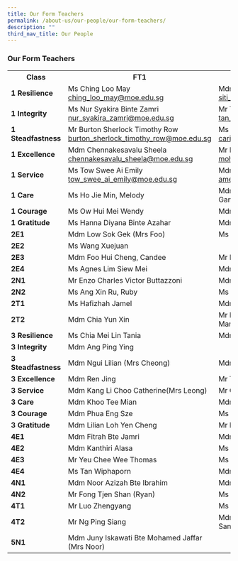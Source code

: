 ```yaml
---
title: Our Form Teachers
permalink: /about-us/our-people/our-form-teachers/
description: ""
third_nav_title: Our People
---
```

<h3>Our Form Teachers</h3>
<table style="width:100%">
<tbody>
<tr>
<th style="width:25%">Class</th>
<th style="width:40%">FT1</th>
<th style="width:40%">FT2</th>
</tr>
<tr>
	<td><strong>1 Resilience</strong></td>
<td>Ms Ching Loo May<br><a href="mailto: ching_loo_may@moe.edu.sg">ching_loo_may@moe.edu.sg</a></td>
<td>Mdm Siti Fatima Binte Azmi<br><a href="mailto: siti_fatima_bte_azmi@moe.edu.sg">siti_fatima_bte_azmi@moe.edu.sg</a></td>
</tr>
<tr>
	<td><strong>1 Integrity</strong></td>
<td>Ms Nur Syakira Binte Zamri<br><a href="mailto: nur_syakira_zamri@moe.edu.sg">nur_syakira_zamri@moe.edu.sg</a></td>
<td>Mr Tan Boon Seng<br><a href="mailto: tan_boon_seng_a@moe.edu.sg">tan_boon_seng_a@moe.edu.sg</a></td>
</tr>
<tr>
	<td><strong>1 Steadfastness</strong></td>
<td>Mr Burton Sherlock Timothy Row<br><a href="mailto: burton_sherlock_timothy_row@moe.edu.sg">burton_sherlock_timothy_row@moe.edu.sg</a></td>
<td>Ms Carita Chew Meng<br><a href="mailto: carita_chew_meng@moe.edu.sg">carita_chew_meng@moe.edu.sg</a></td>
</tr>
	<tr>
		<td><strong>1 Excellence</strong></td>
<td>Mdm Chennakesavalu Sheela<br><a href="mailto: chennakesavalu_sheela@moe.edu.sg">chennakesavalu_sheela@moe.edu.sg</a></td>
<td>Mr Mohamed Imran Bin Ishak<br><a href="mailto: mohamed_imran_ishak@moe.edu.sg">mohamed_imran_ishak@moe.edu.sg</a></td>
</tr>
	<tr>
		<td><strong>1 Service</strong></td>
<td>Ms Tow Swee Ai Emily<br><a href="mailto: tow_swee_ai_emily@moe.edu.sg">tow_swee_ai_emily@moe.edu.sg</a></td>
<td>Mdm	Amelia Y Dizon<br><a href="mailto: amelia_y_dizon@moe.edu.sg">amelia_y_dizon@moe.edu.sg</a></td>
</tr>
	<tr>
		<td><strong>1 Care</strong></td>
<td>Ms Ho Jie Min, Melody</td>
<td>Mdm	Nirmala d/o K Periyiah (Mrs Ganesan)</td>
</tr>
	<tr>
		<td><strong>1 Courage</strong></td>
<td>Ms Ow Hui Mei Wendy</td>
<td>Mdm	Kasturi d/o Manoselvam</td>
</tr>
	<tr>
		<td><strong>1 Gratitude</strong></td>
<td>Ms Hanna Diyana Binte Azahar</td>
<td>Mdm	Koh Pei Pei Jennifer</td>
</tr>
		<tr>
			<td><strong>2E1</strong> </td>
<td>Mdm	Low Sok Gek (Mrs Foo)</td>
<td>Ms Ng Hui Wen</td>
</tr>
		<tr>
			<td><strong>2E2</strong></td>
<td>Ms Wang Xuejuan</td>
<td></td>
</tr>
		<tr>
			<td><strong>2E3</strong></td>
<td>Mdm	Foo Hui Cheng, Candee</td>
<td>Mr Ng Qi Qin, Gary</td>
</tr>
		<tr>
			<td><strong>2E4</strong></td>
<td>Ms Agnes Lim Siew Mei</td>
<td>Mdm	Farhanah Binte Abdullah Sani</td>
</tr>
		<tr>
			<td><strong>2N1</strong></td>
<td>Mr Enzo Charles Victor Buttazzoni</td>
<td>Mdm	Puah Shi Hui Silia</td>
</tr>
		<tr>
			<td><strong>2N2</strong></td>
<td>Ms Ang Xin Ru, Ruby</td>
<td>Ms Chew Hui Leng Faith</td>
</tr>
		<tr>
			<td><strong>2T1</strong></td>
<td>Ms Hafizhah Jamel</td>
<td>Mdm	Phua Meng Hong</td>
</tr>
<tr>
	<td><strong>2T2</strong></td>
<td>Mdm Chia Yun Xin</td>
<td>Mr Mohamed Izwan Bin Abdul Manan</td>
</tr>
	<tr>
		<td><strong>3 Resilience</strong></td>
<td>Ms Chia Mei Lin Tania</td>
<td>Mdm Jiang Nan</td>
</tr>
	<tr>
		<td><strong>3 Integrity</strong></td>
<td>Mdm Ang Ping Ying</td>
<td></td>
</tr>
	<tr>
		<td><strong>3 Steadfastness</strong></td>
<td>Mdm	Ngui Lilian (Mrs Cheong)</td>
<td>Mdm Song Weina</td>
</tr>
	<tr>
		<td><strong>3 Excellence</strong></td>
<td>Mdm	Ren Jing</td>
<td>Mr Teo Chee Siong</td>
</tr>
	<tr>
		<td><strong>3 Service</strong></td>
<td>Mdm	Kang Li Choo Catherine(Mrs Leong)</td>
<td>Mr Chong Wensheng</td>
</tr>
	<tr>
		<td><strong>3 Care</strong></td>
<td>Mdm	Khoo Tee Mian</td>
<td>Mdm Lee Pei Ting Doris</td>
</tr>
	<tr>
		<td><strong>3 Courage</strong></td>
<td>Mdm	Phua Eng Sze</td>
<td>Ms Tsang Wing Han</td>
</tr>
	<tr>
		<td><strong>3 Gratitude</strong></td>
<td>Mdm	Lilian Loh Yen Cheng</td>
<td>Mr Marcus Lau Shao Yun</td>
</tr>
		<tr>
			<td><strong>4E1</strong></td>
<td>Mdm	Fitrah Bte Jamri</td>
<td>Mdm Azlin Bte Abdul Majid</td>
</tr>
		<tr>
			<td><strong>4E2</strong></td>
<td>Mdm	Kanthiri Alasa</td>
<td>Ms Theresa Ong Hwee Fang</td>
</tr>
		<tr>
			<td><strong>4E3</strong></td>
<td>Mr Yeu Chee Wee Thomas</td>
<td>Ms Zhang Yaqi</td>
</tr>
		<tr>
			<td><strong>4E4</strong></td>
<td>Ms Tan Wiphaporn</td>
<td>Mdm	Tay Liling </td>
</tr>
		<tr>
			<td><strong>4N1</strong></td>
<td>Mdm Noor Azizah Bte Ibrahim</td>
<td>Mdm	Seah Yen Sin</td>
</tr>
		<tr>
			<td><strong>4N2</strong></td>
<td>Mr Fong Tjen Shan (Ryan)</td>
<td>Ms Lui Ying Jien</td>
</tr>
		<tr>
			<td><strong>4T1</strong></td>
<td>Mr Luo Zhengyang</td>
<td>Ms Sumitha Padmanathan</td>
</tr>
		<tr>
			<td><strong>4T2</strong></td>
<td>Mr Ng Ping Siang</td>
<td>Mdm Santhi d/o Mutrawipillai Sanmugum</td>
</tr>
		<tr>
			<td><strong>5N1</strong></td>
<td>Mdm Juny Iskawati Bte Mohamed Jaffar (Mrs Noor)</td>
<td></td>
</tr>
</tbody>
</table>